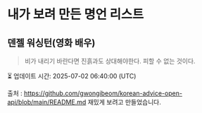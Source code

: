 # 내가 보려 만든 명언 리스트

##  덴젤 워싱턴(영화 배우)
> 비가 내리기 바란다면 진흙과도 상대해야한다. 피할 수 없는 것이다.


⏳ 업데이트 시간: 2025-07-02 06:40:00 (UTC)

출처 : https://github.com/gwongibeom/korean-advice-open-api/blob/main/README.md
재밌게 보려고 만들었습니다.
